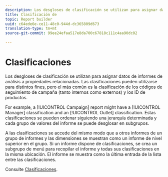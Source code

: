 ```yaml
---
description: Los desgloses de clasificación se utilizan para asignar datos de informes de análisis a propiedades relacionadas. Las clasificaciones pueden utilizarse para distintos fines, pero el más común es la clasificación de los códigos de seguimiento de campaña (tanto internos como externos) y los ID de productos.
title: Clasificación de
topic: Report builder
uuid: c64ede6e-ce11-48c0-944d-dc365809d673
translation-type: tm+mt
source-git-commit: 99ee24efaa517e8da700c67818c111c4aa90dc02

---
```



# Clasificaciones

Los desgloses de clasificación se utilizan para asignar datos de informes de análisis a propiedades relacionadas. Las clasificaciones pueden utilizarse para distintos fines, pero el más común es la clasificación de los códigos de seguimiento de campaña (tanto internos como externos) y los ID de productos.

For example, a [!UICONTROL Campaign] report might have a [!UICONTROL Manager] classification and an [!UICONTROL Outlet] classification. Estas clasificaciones se pueden ordenar siguiendo una jerarquía determinada y cada grupo de valores del informe se puede desglosar en subgrupos.

A las clasificaciones se accede del mismo modo que a otros informes de un grupo de informes y las dimensiones se muestran como un informe de nivel superior en el grupo. Si un informe dispone de clasificaciones, se crea un subgrupo de menú para recopilar el informe y todas sus clasificaciones en la misma ubicación. El informe se muestra como la última entrada de la lista entre las clasificaciones.

Consulte [Clasificaciones](/help/components/c-classifications2/c-classifications.md).
